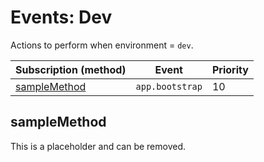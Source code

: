 # Events: Dev

Actions to perform when environment = `dev`.

| Subscription (method)         | Event           | Priority |
|-------------------------------|-----------------|----------|
| [sampleMethod](#samplemethod) | `app.bootstrap` | 10       |

## sampleMethod

This is a placeholder and can be removed.